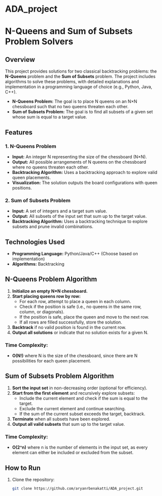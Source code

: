 # ADA_project
# N-Queens and Sum of Subsets Problem Solvers

## Overview

This project provides solutions for two classical backtracking problems: the **N-Queens** problem and the **Sum of Subsets** problem. The project includes algorithms to solve these problems, with detailed explanations and implementation in a programming language of choice (e.g., Python, Java, C++).

- **N-Queens Problem:** The goal is to place N queens on an N×N chessboard such that no two queens threaten each other.
- **Sum of Subsets Problem:** The goal is to find all subsets of a given set whose sum is equal to a target value.

## Features

### 1. N-Queens Problem
- **Input:** An integer N representing the size of the chessboard (N×N).
- **Output:** All possible arrangements of N queens on the chessboard where no queens threaten each other.
- **Backtracking Algorithm:** Uses a backtracking approach to explore valid queen placements.
- **Visualization:** The solution outputs the board configurations with queen positions.

### 2. Sum of Subsets Problem
- **Input:** A set of integers and a target sum value.
- **Output:** All subsets of the input set that sum up to the target value.
- **Backtracking Algorithm:** Uses a backtracking technique to explore subsets and prune invalid combinations.

## Technologies Used

- **Programming Language:** Python/Java/C++ (Choose based on implementation)
- **Algorithms:** Backtracking

## N-Queens Problem Algorithm

1. **Initialize an empty N×N chessboard.**
2. **Start placing queens row by row:**
   - For each row, attempt to place a queen in each column.
   - Check if the position is safe (i.e., no queens in the same row, column, or diagonals).
   - If the position is safe, place the queen and move to the next row.
   - If all rows are filled successfully, store the solution.
3. **Backtrack** if no valid position is found in the current row.
4. **Output all solutions** or indicate that no solution exists for a given N.

### Time Complexity: 
- **O(N!)** where N is the size of the chessboard, since there are N possibilities for each queen placement.

## Sum of Subsets Problem Algorithm

1. **Sort the input set** in non-decreasing order (optional for efficiency).
2. **Start from the first element** and recursively explore subsets:
   - Include the current element and check if the sum is equal to the target.
   - Exclude the current element and continue searching.
   - If the sum of the current subset exceeds the target, backtrack.
3. **Terminate** when all subsets have been explored.
4. **Output all valid subsets** that sum up to the target value.

### Time Complexity: 
- **O(2^n)** where n is the number of elements in the input set, as every element can either be included or excluded from the subset.

## How to Run

1. Clone the repository:

   ```bash
   git clone https://github.com/aryanrbenakatti/ADA_project.git
